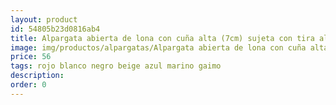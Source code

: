 ```yaml
---
layout: product
id: 54805b23d0816ab4
title: Alpargata abierta de lona con cuña alta (7cm) sujeta con tira al talón
image: img/productos/alpargatas/Alpargata abierta de lona con cuña alta (7cm) sujeta con tira al talón=56 =rojo blanco negro beige azul marino gaimo.webp
price: 56 
tags: rojo blanco negro beige azul marino gaimo
description: 
order: 0
---
```

